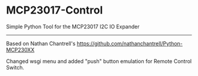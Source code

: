 MCP23017-Control
================

Simple Python Tool for the MCP23017 I2C IO Expander

-------------------

Based on Nathan Chantrell's https://github.com/nathanchantrell/Python-MCP230XX

Changed wsgi menu and added "push" button emulation for Remote Control Switch.
